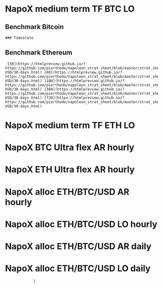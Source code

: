 # NapoX medium term TF BTC LO
  ## Benchmark Bitcoin 
    ### Timescale 
  ## Benchmark Ethereum 
     [30](https://htmlpreview.github.io/?https://github.com/pierthodo/napoleon_strat_sheet/blob/master/strat_sheet/NapoX%20medium%20term%20TF%20BTC%20LO/ETH-USD/30-days.html) [60](https://htmlpreview.github.io/?https://github.com/pierthodo/napoleon_strat_sheet/blob/master/strat_sheet/NapoX%20medium%20term%20TF%20BTC%20LO/ETH-USD/30-days.html) [180](https://htmlpreview.github.io/?https://github.com/pierthodo/napoleon_strat_sheet/blob/master/strat_sheet/NapoX%20medium%20term%20TF%20BTC%20LO/ETH-USD/30-days.html) [360](https://htmlpreview.github.io/?https://github.com/pierthodo/napoleon_strat_sheet/blob/master/strat_sheet/NapoX%20medium%20term%20TF%20BTC%20LO/ETH-USD/30-days.html) [720](https://htmlpreview.github.io/?https://github.com/pierthodo/napoleon_strat_sheet/blob/master/strat_sheet/NapoX%20medium%20term%20TF%20BTC%20LO/ETH-USD/30-days.html)
# NapoX medium term TF ETH LO
# NapoX BTC Ultra flex AR hourly
# NapoX ETH Ultra flex AR hourly
# NapoX alloc ETH/BTC/USD AR hourly
# NapoX alloc ETH/BTC/USD LO hourly
# NapoX alloc ETH/BTC/USD AR daily
# NapoX alloc ETH/BTC/USD LO daily
                 ]


